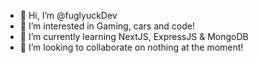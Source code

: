 - 👋 Hi, I’m @fuglyuckDev
- 👀 I’m interested in Gaming, cars and code!
- 🌱 I’m currently learning NextJS, ExpressJS & MongoDB
- 💞️ I’m looking to collaborate on nothing at the moment!

<!---
fuglyuckDev/fuglyuckDev is a ✨ special ✨ repository because its `README.md` (this file) appears on your GitHub profile.
You can click the Preview link to take a look at your changes.
--->
